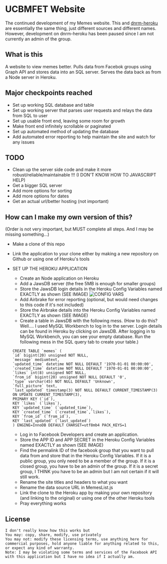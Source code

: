 # UCBMFET Website

The continued development of my Memes website. This and [dnrm-heroku](https://github.com/tgmeow/dnrm-heroku) are essentially the same thing, just different sources and different names. However, development on dnrm-heroku has been paused since I am not currently an admin of the group.

## What is this

A website to view memes better. Pulls data from Facebok groups using Graph API and stores data into an SQL server. Serves the data back as from a Node server in Heroku.

## Major checkpoints reached
* Set up working SQL database and table
* Set up working server that parses user requests and relays the data from SQL to user
* Set up usable front end, leaving some room for growth
* Make front end infinitely scrollable or paginated
* Set up automated method of updating the database
* Add automated error reporting to help maintain the site and watch for any issues


## TODO
* Clean up the server side code and make it more robust/reliable/maintainable !!! (I DON'T KNOW HOW TO JAVASCRIPT HELP)
* Get a bigger SQL server
* Add more options for sorting
* Add more options for dates
* Get an actual url/better hosting (not important)

## How can I make my own version of this?

(Order is not very important, but MUST complete all steps. And I may be missing something...)
* Make a clone of this repo

* Link the application to your clone either by making a new repository on Github or using one of Heroku's tools
* SET UP THE HEROKU APPLICATION
	* Create an Node application on Heroku
	* Add a JawsDB server (the free 5MB is enough for smaller groups)
	* Store the JawsDB login details in the Heroku Config Variables named EXACTLY as shown (SEE IMAGE)
	![CONFIG VARS](https://raw.githubusercontent.com/tgmeow/ucbmfet-heroku/master/pics/ConfigVars.PNG)
	* Add Airbrake for error reporting (optional, but would need changes to this code if it's not included)
	* Store the Airbrake details into the Heroku Config Variables named EXACTLY as shown (SEE IMAGE)
	* Create a table in JawsDB with the following mess. (How to do this? Well.... I used MySQL Workbench to log in to the server. Login details can be found in Heroku by clicking on JawsDB. After logging in to MySQL Workbench, you can see your empty database. Run the following mess in the SQL query tab to create your table.)
	```
	CREATE TABLE `memes` (
  `id` bigint(20) unsigned NOT NULL,
  `message` mediumtext,
  `updated_time` datetime NOT NULL DEFAULT '1970-01-01 00:00:00',
  `created_time` datetime NOT NULL DEFAULT '1970-01-01 00:00:00',
  `likes` int(8) unsigned NOT NULL,
  `from_id` bigint(20) unsigned NOT NULL DEFAULT '0',
  `type` varchar(45) NOT NULL DEFAULT 'Unknown',
  `full_picture` text,
  `last_updated` timestamp(3) NOT NULL DEFAULT CURRENT_TIMESTAMP(3) ON UPDATE CURRENT_TIMESTAMP(3),
  PRIMARY KEY (`id`),
  KEY `likes` (`likes`),
  KEY `updated_time` (`updated_time`),
  KEY `created_time` (`created_time`,`likes`),
  KEY `from_id` (`from_id`),
  KEY `last_updated` (`last_updated`)
  ) ENGINE=InnoDB DEFAULT CHARSET=utf8mb4 PACK_KEYS=1
	```

	* Log in to Facebook Developers and create an application. 
	* Store the APP ID and APP SECRET in the Heroku Config Variables named EXACTLY as shown (SEE IMAGE)
	* Find the permalink ID of the facebook group that you want to pull data from and store that in the Heroku Config Variables. If it is a public group, you only need to be a member of the group. If it is a closed group, you have to be an admin of the group. If it is a secret group, I THINK you have to be an admin but I am not certain if it will still work.
	* Rename the site titles and headers to what you want
	* Rename the data source URL in MemesList.js
	* Link the clone to the Heroku app by making your own repository (and linking to the original) or using one of the other Heroku tools
	* Pray everything works
	
## License
	I don't really know how this works but
	You may: copy, share, modify, use privately
	You may not: modify these licensing terms, use anything here for commercial purposes, hold anyone liable for anything related to this, or expect any kind of warranty.
	Note: I may be violating some terms and services of the Facebook API with this application but I have no idea if I actually am.
	
